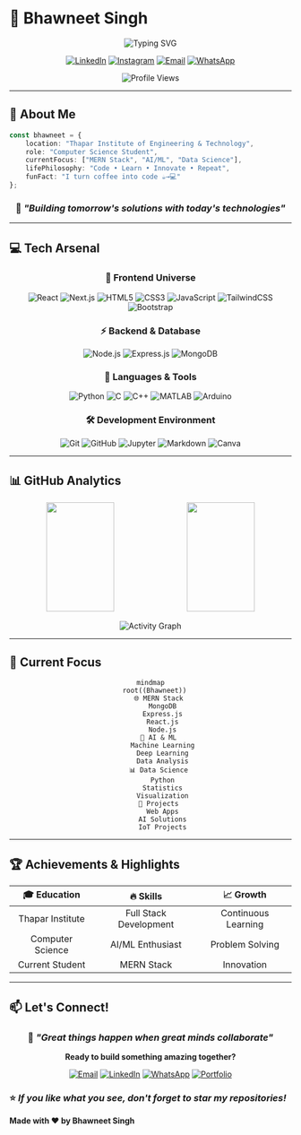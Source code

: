 # 🚀 Bhawneet Singh

<div align="center">
  
![Typing SVG](https://readme-typing-svg.herokuapp.com?font=Fira+Code&size=30&duration=3000&pause=1000&color=00D9FF&center=true&vCenter=true&multiline=true&width=600&height=120&lines=Full+Stack+Developer;AI/ML+Enthusiast;Data+Science+Explorer)

</div>

<div align="center">
  
[![LinkedIn](https://img.shields.io/badge/LinkedIn-0077B5?style=for-the-badge&logo=linkedin&logoColor=white)](https://www.linkedin.com/in/bhawneet-singh-79203b275/)
[![Instagram](https://img.shields.io/badge/Instagram-E4405F?style=for-the-badge&logo=instagram&logoColor=white)](https://www.instagram.com/bhawneet_singh_2004/)
[![Email](https://img.shields.io/badge/Gmail-D14836?style=for-the-badge&logo=gmail&logoColor=white)](mailto:bhwneetsingh2004@gmail.com)
[![WhatsApp](https://img.shields.io/badge/WhatsApp-25D366?style=for-the-badge&logo=whatsapp&logoColor=white)](https://wa.me/917527996093)

![Profile Views](https://komarev.com/ghpvc/?username=Bhawneet1&style=for-the-badge&color=blueviolet)

</div>

---

## 🎯 About Me

```typescript
const bhawneet = {
    location: "Thapar Institute of Engineering & Technology",
    role: "Computer Science Student",
    currentFocus: ["MERN Stack", "AI/ML", "Data Science"],
    lifePhilosophy: "Code • Learn • Innovate • Repeat",
    funFact: "I turn coffee into code ☕→💻"
};
```

<div align="center">
  
### 🌟 *"Building tomorrow's solutions with today's technologies"*

</div>

---

## 💻 Tech Arsenal

<div align="center">

### 🎨 Frontend Universe
![React](https://img.shields.io/badge/React-20232A?style=for-the-badge&logo=react&logoColor=61DAFB)
![Next.js](https://img.shields.io/badge/Next.js-000000?style=for-the-badge&logo=nextdotjs&logoColor=white)
![HTML5](https://img.shields.io/badge/HTML5-E34F26?style=for-the-badge&logo=html5&logoColor=white)
![CSS3](https://img.shields.io/badge/CSS3-1572B6?style=for-the-badge&logo=css3&logoColor=white)
![JavaScript](https://img.shields.io/badge/JavaScript-F7DF1E?style=for-the-badge&logo=javascript&logoColor=black)
![TailwindCSS](https://img.shields.io/badge/Tailwind_CSS-38B2AC?style=for-the-badge&logo=tailwind-css&logoColor=white)
![Bootstrap](https://img.shields.io/badge/Bootstrap-563D7C?style=for-the-badge&logo=bootstrap&logoColor=white)

### ⚡ Backend & Database
![Node.js](https://img.shields.io/badge/Node.js-339933?style=for-the-badge&logo=nodedotjs&logoColor=white)
![Express.js](https://img.shields.io/badge/Express.js-000000?style=for-the-badge&logo=express&logoColor=white)
![MongoDB](https://img.shields.io/badge/MongoDB-4EA94B?style=for-the-badge&logo=mongodb&logoColor=white)

### 🔧 Languages & Tools
![Python](https://img.shields.io/badge/Python-3776AB?style=for-the-badge&logo=python&logoColor=white)
![C](https://img.shields.io/badge/C-00599C?style=for-the-badge&logo=c&logoColor=white)
![C++](https://img.shields.io/badge/C++-00599C?style=for-the-badge&logo=cplusplus&logoColor=white)
![MATLAB](https://img.shields.io/badge/MATLAB-0076A8?style=for-the-badge&logo=mathworks&logoColor=white)
![Arduino](https://img.shields.io/badge/Arduino-00979D?style=for-the-badge&logo=arduino&logoColor=white)

### 🛠️ Development Environment
![Git](https://img.shields.io/badge/Git-F05032?style=for-the-badge&logo=git&logoColor=white)
![GitHub](https://img.shields.io/badge/GitHub-181717?style=for-the-badge&logo=github&logoColor=white)
![Jupyter](https://img.shields.io/badge/Jupyter-F37626?style=for-the-badge&logo=jupyter&logoColor=white)
![Markdown](https://img.shields.io/badge/Markdown-000000?style=for-the-badge&logo=markdown&logoColor=white)
![Canva](https://img.shields.io/badge/Canva-00C4CC?style=for-the-badge&logo=canva&logoColor=white)

</div>

---

## 📊 GitHub Analytics

<div align="center">
  
<img width="49%" height="195px" src="https://github-readme-stats.vercel.app/api?username=Bhawneet1&show_icons=true&count_private=true&hide_border=true&title_color=00D9FF&icon_color=00D9FF&text_color=c9d1d9&bg_color=0d1117" />
<img width="49%" height="195px" src="https://github-readme-stats.vercel.app/api/top-langs/?username=Bhawneet1&layout=compact&hide_border=true&title_color=00D9FF&text_color=c9d1d9&bg_color=0d1117" />

</div>

<div align="center">
  
<!-- GitHub Streak -->


<!-- Fallback if above badge doesn't work (optional) -->
<!--
[![GitHub Streak](https://github-readme-streak-stats.herokuapp.com?user=Bhawneet1&theme=dark&hide_border=true&stroke=00D9FF&ring=00D9FF&fire=00D9FF&currStreakLabel=00D9FF)](https://git.io/streak-stats)
-->

</div>

<div align="center">
  
![Activity Graph](https://github-readme-activity-graph.vercel.app/graph?username=Bhawneet1&bg_color=0d1117&color=00D9FF&line=00D9FF&point=ffffff&area=true&hide_border=true)

</div>

---

## 🎯 Current Focus

<div align="center">

```mermaid
mindmap
  root((Bhawneet))
    🌐 MERN Stack
      MongoDB
      Express.js
      React.js
      Node.js
    🤖 AI & ML
      Machine Learning
      Deep Learning
      Data Analysis
    📊 Data Science
      Python
      Statistics
      Visualization
    🚀 Projects
      Web Apps
      AI Solutions
      IoT Projects
```

</div>

---

## 🏆 Achievements & Highlights

<div align="center">

| 🎓 Education | 🔥 Skills | 📈 Growth |
|:---:|:---:|:---:|
| Thapar Institute | Full Stack Development | Continuous Learning |
| Computer Science | AI/ML Enthusiast | Problem Solving |
| Current Student | MERN Stack | Innovation |

</div>

---

## 📫 Let's Connect!

<div align="center">

### 💬 *"Great things happen when great minds collaborate"*

**Ready to build something amazing together?**

[![Email](https://img.shields.io/badge/Drop_me_a_line-0078D4?style=for-the-badge&logo=microsoft-outlook&logoColor=white)](mailto:bhwneetsingh2004@gmail.com)
[![LinkedIn](https://img.shields.io/badge/Connect_on_LinkedIn-0077B5?style=for-the-badge&logo=linkedin&logoColor=white)](https://www.linkedin.com/in/bhawneet-singh-79203b275/)
[![WhatsApp](https://img.shields.io/badge/Chat_on_WhatsApp-25D366?style=for-the-badge&logo=whatsapp&logoColor=white)](https://wa.me/917527996093)
[![Portfolio](https://img.shields.io/badge/Portfolio-00D9FF?style=for-the-badge&logo=internet-explorer&logoColor=white)](https://bhawneetportfolio.netlify.app/)

</div>


### ⭐ *If you like what you see, don't forget to star my repositories!*

**Made with ❤️ by Bhawneet Singh**

</div>

